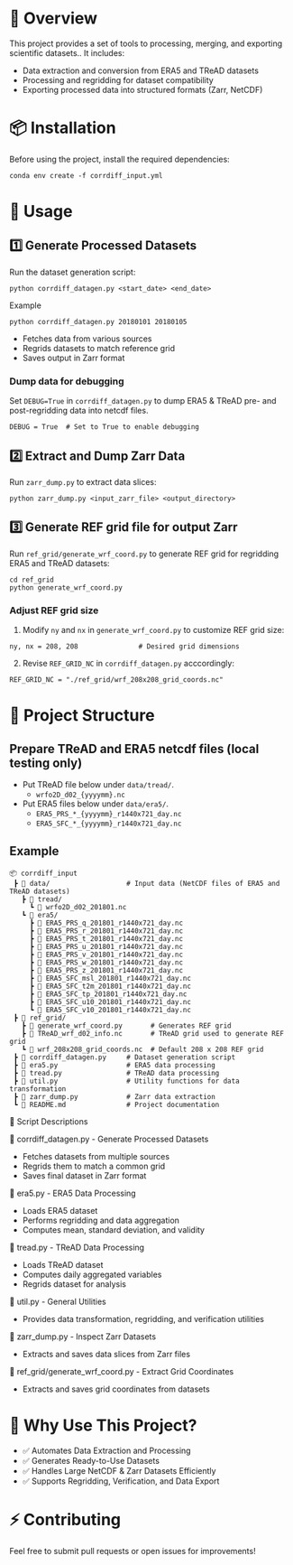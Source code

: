# 📌 Overview
This project provides a set of tools to processing, merging, and exporting scientific datasets.. It includes:

- Data extraction and conversion from ERA5 and TReAD datasets
- Processing and regridding for dataset compatibility
- Exporting processed data into structured formats (Zarr, NetCDF)

# 📦 Installation

Before using the project, install the required dependencies:

```
conda env create -f corrdiff_input.yml
```

# 🚀 Usage

## 1️⃣ Generate Processed Datasets

Run the dataset generation script:

`python corrdiff_datagen.py <start_date> <end_date>`

Example

`python corrdiff_datagen.py 20180101 20180105`

- Fetches data from various sources
- Regrids datasets to match reference grid
- Saves output in Zarr format

### Dump data for debugging
Set `DEBUG=True` in `corrdiff_datagen.py` to dump ERA5 & TReAD pre- and post-regridding data into netcdf files.

```
DEBUG = True  # Set to True to enable debugging
```

## 2️⃣ Extract and Dump Zarr Data

Run `zarr_dump.py` to extract data slices:

`python zarr_dump.py <input_zarr_file> <output_directory>`

## 3️⃣ Generate REF grid file for output Zarr

Run `ref_grid/generate_wrf_coord.py` to generate REF grid for regridding ERA5 and TReAD datasets:

```
cd ref_grid
python generate_wrf_coord.py
```

### Adjust REF grid size

1. Modify `ny` and `nx` in `generate_wrf_coord.py` to customize REF grid size:

```
ny, nx = 208, 208               # Desired grid dimensions
```

2. Revise `REF_GRID_NC` in `corrdiff_datagen.py` acccordingly:

```
REF_GRID_NC = "./ref_grid/wrf_208x208_grid_coords.nc"
```

# 📂 Project Structure

## Prepare TReAD and ERA5 netcdf files (local testing only)
- Put TReAD file below under `data/tread/`.
  - `wrfo2D_d02_{yyyymm}.nc`
- Put ERA5 files below under `data/era5/`.
  - `ERA5_PRS_*_{yyyymm}_r1440x721_day.nc`
  - `ERA5_SFC_*_{yyyymm}_r1440x721_day.nc`

## Example

```
📦 corrdiff_input
 ┣ 📂 data/                   # Input data (NetCDF files of ERA5 and TReAD datasets)
   ┣ 📂 tread/
     ┗ 📜 wrfo2D_d02_201801.nc
   ┗ 📂 era5/
     ┣ 📜 ERA5_PRS_q_201801_r1440x721_day.nc
     ┣ 📜 ERA5_PRS_r_201801_r1440x721_day.nc
     ┣ 📜 ERA5_PRS_t_201801_r1440x721_day.nc
     ┣ 📜 ERA5_PRS_u_201801_r1440x721_day.nc
     ┣ 📜 ERA5_PRS_v_201801_r1440x721_day.nc
     ┣ 📜 ERA5_PRS_w_201801_r1440x721_day.nc
     ┣ 📜 ERA5_PRS_z_201801_r1440x721_day.nc
     ┣ 📜 ERA5_SFC_msl_201801_r1440x721_day.nc
     ┣ 📜 ERA5_SFC_t2m_201801_r1440x721_day.nc
     ┣ 📜 ERA5_SFC_tp_201801_r1440x721_day.nc
     ┣ 📜 ERA5_SFC_u10_201801_r1440x721_day.nc
     ┗ 📜 ERA5_SFC_v10_201801_r1440x721_day.nc
 ┣ 📂 ref_grid/
   ┣ 📜 generate_wrf_coord.py       # Generates REF grid
   ┣ 📜 TReAD_wrf_d02_info.nc       # TReAD grid used to generate REF grid
   ┗ 📜 wrf_208x208_grid_coords.nc  # Default 208 x 208 REF grid
 ┣ 📜 corrdiff_datagen.py     # Dataset generation script
 ┣ 📜 era5.py                 # ERA5 data processing
 ┣ 📜 tread.py                # TReAD data processing
 ┣ 📜 util.py                 # Utility functions for data transformation
 ┣ 📜 zarr_dump.py            # Zarr data extraction
 ┗ 📜 README.md               # Project documentation
```

📜 Script Descriptions

🔹 corrdiff_datagen.py - Generate Processed Datasets
  - Fetches datasets from multiple sources
  - Regrids them to match a common grid
  - Saves final dataset in Zarr format

🔹 era5.py - ERA5 Data Processing
  - Loads ERA5 dataset
  - Performs regridding and data aggregation
  - Computes mean, standard deviation, and validity

🔹 tread.py - TReAD Data Processing
  - Loads TReAD dataset
  - Computes daily aggregated variables
  - Regrids dataset for analysis

🔹 util.py - General Utilities
  - Provides data transformation, regridding, and verification utilities

🔹 zarr_dump.py - Inspect Zarr Datasets
  - Extracts and saves data slices from Zarr files

🔹 ref_grid/generate_wrf_coord.py - Extract Grid Coordinates
  - Extracts and saves grid coordinates from datasets

# 🎯 Why Use This Project?

- ✅ Automates Data Extraction and Processing
- ✅ Generates Ready-to-Use Datasets
- ✅ Handles Large NetCDF & Zarr Datasets Efficiently
- ✅ Supports Regridding, Verification, and Data Export

# ⚡ Contributing

Feel free to submit pull requests or open issues for improvements!

